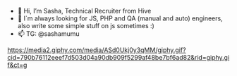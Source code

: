 - 👋 Hi, I’m Sasha, Technical Recruiter from Hive 
- 👀 I`m always looking for JS, PHP and QA (manual and auto) engineers, also write some simple stuff on js sometimes :) 
- 📫 TG: @sashamumu 

https://media2.giphy.com/media/ASd0Ukj0y3qMM/giphy.gif?cid=790b76112eeef7d503d04a90db909f5299af48be7bf6ad82&rid=giphy.gif&ct=g 

<!---
sshmkht/sshmkht is a ✨ special ✨ repository because its `README.md` (this file) appears on your GitHub profile.
You can click the Preview link to take a look at your changes.
--->
